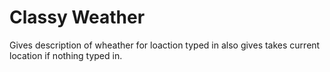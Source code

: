 # Classy Weather
 Gives description of wheather for loaction typed in also gives takes current location if  nothing typed in.
